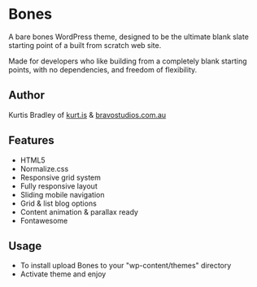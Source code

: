 # Bones

A bare bones WordPress theme, designed to be the ultimate blank slate starting point of a built from scratch web site.

Made for developers who like building from a completely blank starting points, with no dependencies, and freedom of flexibility.

## Author

Kurtis Bradley of [kurt.is](https://kurt.is) & [bravostudios.com.au](https://bravostudios.com.au)

## Features

- HTML5
- Normalize.css
- Responsive grid system
- Fully responsive layout
- Sliding mobile navigation
- Grid & list blog options
- Content animation & parallax ready
- Fontawesome

## Usage

- To install upload Bones to your "wp-content/themes" directory
- Activate theme and enjoy